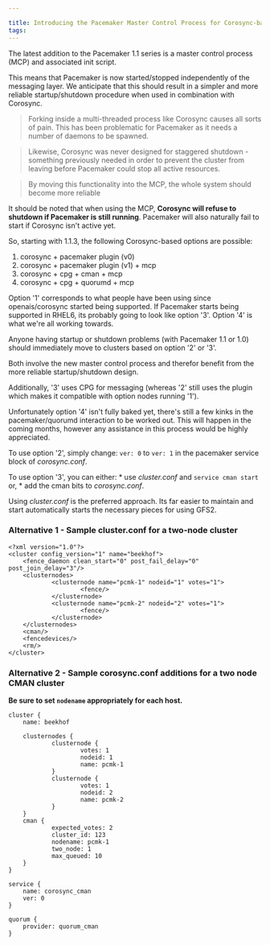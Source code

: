 ```yaml
---

title: Introducing the Pacemaker Master Control Process for Corosync-based Clusters
tags: 
---
```

The latest addition to the Pacemaker 1.1 series is a master control process
(MCP) and associated init script.

This means that Pacemaker is now started/stopped independently of the
messaging layer. We anticipate that this should result in a simpler and more
reliable startup/shutdown procedure when used in combination with Corosync.

> Forking inside a multi-threaded process like Corosync causes all sorts of
pain. This has been problematic for Pacemaker as it needs a number of daemons
to be spawned.

>

> Likewise, Corosync was never designed for staggered shutdown - something
previously needed in order to prevent the cluster from leaving before
Pacemaker could stop all active resources.

>

> By moving this functionality into the MCP, the whole system should become
more reliable

It should be noted that when using the MCP, **Corosync will refuse to shutdown
if Pacemaker is still running**. Pacemaker will also naturally fail to start
if Corosync isn't active yet.

So, starting with 1.1.3, the following Corosync-based options are possible:

  1. corosync + pacemaker plugin (v0) 
  2. corosync + pacemaker plugin (v1) + mcp
  3. corosync + cpg + cman + mcp
  4. corosync + cpg + quorumd + mcp

Option '1' corresponds to what people have been using since openais/corosync
started being supported. If Pacemaker starts being supported in RHEL6, its
probably going to look like option '3'. Option '4' is what we're all working
towards.

Anyone having startup or shutdown problems (with Pacemaker 1.1 or 1.0) should
immediately move to clusters based on option '2' or '3'.

Both involve the new master control process and therefor benefit from the more
reliable startup/shutdown design.

Additionally, '3' uses CPG for messaging (whereas '2' still uses the plugin
which makes it compatible with option nodes running '1').

Unfortunately option '4' isn't fully baked yet, there's still a few kinks in
the pacemaker/quorumd interaction to be worked out. This will happen in the
coming months, however any assistance in this process would be highly
appreciated.

To use option '2', simply change: `ver: 0` to `ver: 1` in the pacemaker
service block of _corosync.conf_.

To use option '3', you can either: * use _cluster.conf_ and `service cman
start` or, * add the cman bits to _corosync.conf_.

Using _cluster.conf_ is the preferred approach. Its far easier to maintain and
start automatically starts the necessary pieces for using GFS2.

### Alternative 1 - Sample cluster.conf for a two-node cluster

    
    <?xml version="1.0"?>
    <cluster config_version="1" name="beekhof">
        <fence_daemon clean_start="0" post_fail_delay="0" post_join_delay="3"/>
        <clusternodes>
                <clusternode name="pcmk-1" nodeid="1" votes="1">
                        <fence/>
                </clusternode>
                <clusternode name="pcmk-2" nodeid="2" votes="1">
                        <fence/>
                </clusternode>
        </clusternodes>
        <cman/>
        <fencedevices/>
        <rm/>
    </cluster>
    

### Alternative 2 - Sample corosync.conf additions for a two node CMAN cluster

**Be sure to set `nodename` appropriately for each host.**
    
    cluster {
        name: beekhof
    
        clusternodes {
                clusternode {
                        votes: 1
                        nodeid: 1
                        name: pcmk-1
                }
                clusternode {
                        votes: 1
                        nodeid: 2
                        name: pcmk-2
                }
        }
        cman {
                expected_votes: 2
                cluster_id: 123
                nodename: pcmk-1
                two_node: 1
                max_queued: 10
        }
    }
    
    service {
        name: corosync_cman
        ver: 0
    }
    
    quorum {
        provider: quorum_cman
    }
    

